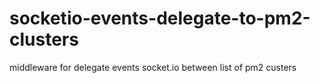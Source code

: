 # socketio-events-delegate-to-pm2-clusters
middleware for delegate events socket.io between list of pm2 custers

